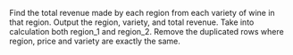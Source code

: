 Find the total revenue made by each region from each variety of wine in that region. 
Output the region, variety, and total revenue.
Take into calculation both region_1 and region_2. 
Remove the duplicated rows where  region, price and variety are exactly the same.